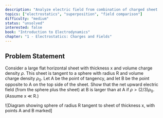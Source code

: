 ```yaml
---
description: "Analyze electric field from combination of charged sheet and sphere"
topics: ["electrostatics", "superposition", "field comparison"]
difficulty: "medium"
status: "unsolved"
interested: false
book: "Introduction to Electrodynamics"
chapter: "1 - Electrostatics: Charges and Fields"
---
```


## Problem Statement
Consider a large flat horizontal sheet with thickness x and volume charge density $\rho$. This sheet is tangent to a sphere with radius R and volume charge density $\rho_0$. Let A be the point of tangency, and let B be the point opposite to A on the top side of the sheet. Show that the net upward electric field (from the sphere plus the sheet) at B is larger than at A if $\rho > (2/3)\rho_0$. (Assume x ≪ R.)

![Diagram showing sphere of radius R tangent to sheet of thickness x, with points A and B marked]
